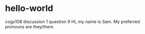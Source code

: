 # hello-world
cogs108 discussion 1 question 9
Hi, my name is Sam. My preferred pronouns are they/them.
